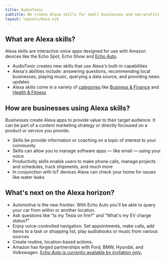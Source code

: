 ```yaml
---
title: AudioTonic
subtitle: We create Alexa skills for small businesses and non-profits
layout: layouts/base.njk
---
```



## What are Alexa skills?

Alexa skills are interactive voice apps designed for use with Amazon devices like the Echo Spot, Echo Show and <a href="https://www.amazon.com/Introducing-Echo-Auto-first-your/dp/B0753K4CWG/" target="blank">Echo Auto</a>. 

- AudioTonic creates new skills that use Alexa's built-in capabilities
- Alexa's abilities include: answering questions, recommending local businesses, playing music, querying a data source, and providing news updates 
- Alexa skills come in a variety of <a href="https://www.amazon.com/b?ie=UTF8&node=13727921011" target="blank">categories</a> like <a href="https://www.amazon.com/s/ref=lp_13727921011_nr_n_0?fst=as%3Aoff&rh=n%3A13727921011%2Cn%3A%2113727922011%2Cn%3A14284819011&bbn=13727922011&ie=UTF8&qid=1563946288&rnid=13727922011" target="blank">Business & Finance</a> and <a href="https://www.amazon.com/s/ref=lp_13727921011_nr_n_6?fst=as%3Aoff&rh=n%3A13727921011%2Cn%3A%2113727922011%2Cn%3A14284831011&bbn=13727922011&ie=UTF8&qid=1563946288&rnid=13727922011" target="blank">Health & Fitness</a>


## How are businesses using Alexa skills? 

Businesses create Alexa apps to provide value to their target audience. It can be part of a content marketing strategy or directly focoused on a product or service you provide. 

- Skills be provide information or coaching on a topic of interest to your community
- Skills can allow you to manage software apps — like email — using your voice
- Productivity skills enable users to make phone calls, manage projects and schedules, track shipments, and much more
- In conjunction with IoT devices Alexa can check your home for issues like water leaks 


## What's next on the Alexa horizon? 

- Automotive is the new frontier. With Echo Auto you'll be able to query your car from within or another location. 
- Ask questions like "Is my Tesla on fire?" and "What's my EV charge status?"
- Enjoy voice-controlled navigation. Set appointments, make calls, add items to a task or shopping list, play audiobooks or music from various sources
- Create routine, location-based actions.
- Amazon has forged partnerships with Ford, BMW, Hyundai, and Volkswagen. <a href="https://www.amazon.com/Introducing-Echo-Auto-first-your/dp/B0753K4CWG/" target="blank">Echo Auto is currently available by invitation only. 
  



